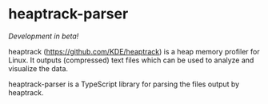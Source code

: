 # heaptrack-parser

*Development in beta!*

heaptrack (https://github.com/KDE/heaptrack) is a heap memory profiler for Linux. It outputs (compressed) text files which can be used to analyze and visualize the data.

heaptrack-parser is a TypeScript library for parsing the files output by heaptrack.